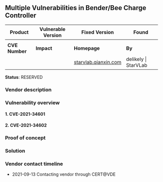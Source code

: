 ## Multiple Vulnerabilities in Bender/Bee  Charge Controller

| **Product**    | **Vulnerable Version** | Fixed Version                                        | **Found**            |
| -------------- | ---------------------- | ---------------------------------------------------- | -------------------- |
|                |                        |                                                      |                      |
| **CVE Number** | **Impact**             | **Homepage**                                         | **By**               |
|                |                        | [starvlab.qianxin.com](http://starvlab.qianxin.com/) | delikely \| StarVLab |

**Status**: RESERVED

### Vendor description



### Vulnerability overview

#### 1. CVE-2021-34601



#### 2. CVE-2021-34602



### Proof of concept



### Solution



### Vendor contact timeline

- 2021-09-13	Contacting vendor through CERT@VDE

